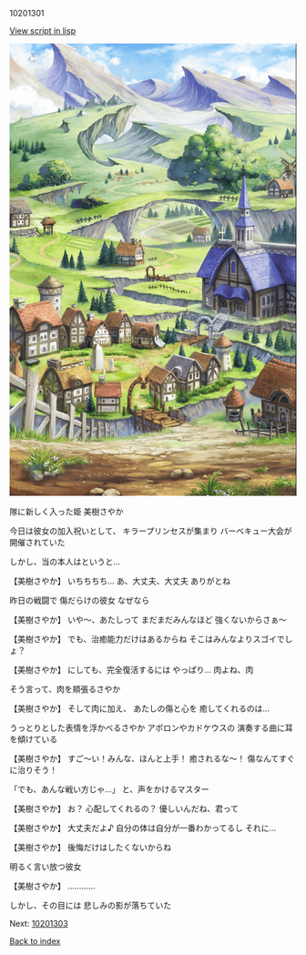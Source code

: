 10201301

[View script in lisp](../scripts/10201301.txt)

![004_outland.png](../images/backgrounds/004_outland.png)

隊に新しく入った姫
美樹さやか

今日は彼女の加入祝いとして、
キラープリンセスが集まり
バーベキュー大会が開催されていた

しかし、当の本人はというと…

【美樹さやか】
いちちちち…
あ、大丈夫、大丈夫
ありがとね

昨日の戦闘で
傷だらけの彼女
なぜなら

【美樹さやか】
いや〜、あたしって
まだまだみんなほど
強くないからさぁ〜

【美樹さやか】
でも、治癒能力だけはあるからね
そこはみんなよりスゴイでしょ？

【美樹さやか】
にしても、完全復活するには
やっぱり…
肉よね、肉

そう言って、肉を頬張るさやか

【美樹さやか】
そして肉に加え、
あたしの傷と心を
癒してくれるのは…

うっとりとした表情を浮かべるさやか
アポロンやカドケウスの
演奏する曲に耳を傾けている

【美樹さやか】
すご〜い！みんな、ほんと上手！
癒されるな〜！
傷なんてすぐに治りそう！

「でも、あんな戦い方じゃ…」
と、声をかけるマスター

【美樹さやか】
お？
心配してくれるの？
優しいんだね、君って

【美樹さやか】
大丈夫だよ♪
自分の体は自分が一番わかってるし
それに…

【美樹さやか】
後悔だけはしたくないからね

明るく言い放つ彼女

【美樹さやか】
…………

しかし、その目には
悲しみの影が落ちていた

Next: [10201303](10201303.md)

[Back to index](index.md)
